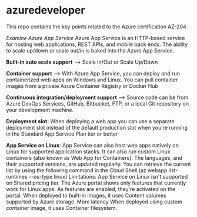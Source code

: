 # azuredeveloper
This repo contains the key points related to the Azure certification AZ-204

*Examine Azure App Service*
Azure App Service is an HTTP-based service for hosting web applications, REST APIs, and mobile back ends. The ability to scale up/down or scale out/in is baked into the Azure App Service.

**Built-in auto scale support** --> Scale In/Out or Scale Up/Down

**Container support** --> With Azure App Service, you can deploy and run containerized web apps on Windows and Linux. You can pull container images from a private Azure Container Registry or Docker Hub

**Continuous integration/deployment support** --> Source code can be from Azure DevOps Services, GitHub, Bitbucket, FTP, or a local Git repository on your development machine.

**Deployment slot:** When deploying a web app you can use a separate deployment slot instead of the default production slot when you're running in the Standard App Service Plan tier or better

**App Service on Linux**: App Service can also host web apps natively on Linux for supported application stacks. It can also run custom Linux containers (also known as Web App for Containers).  The languages, and their supported versions, are updated regularly. You can retrieve the current list by using the following command in the Cloud Shell (az webapp list-runtimes --os-type linux)
  Limitations:
    App Service on Linux isn't supported on Shared pricing tier.
    The Azure portal shows only features that currently work for Linux apps. As features are enabled, they're activated on the portal.
    When deployed to built-in images, it uses Content volumes supported by Azure storage. More latency
    When deployed using custom container image, it uses Container filesystem.
